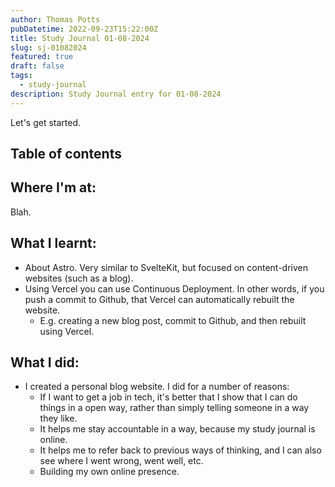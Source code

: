 ```yaml
---
author: Thomas Potts
pubDatetime: 2022-09-23T15:22:00Z
title: Study Journal 01-08-2024
slug: sj-01082024
featured: true
draft: false
tags:
  - study-journal
description: Study Journal entry for 01-08-2024
---
```


Let's get started.

## Table of contents

## Where I'm at:

Blah.

## What I learnt:

- About Astro. Very similar to SvelteKit, but focused on content-driven websites (such as a blog).
- Using Vercel you can use Continuous Deployment. In other words, if you push a commit to Github, that Vercel can automatically rebuilt the website.
  - E.g. creating a new blog post, commit to Github, and then rebuilt using Vercel.

## What I did:

- I created a personal blog website. I did for a number of reasons:
  - If I want to get a job in tech, it's better that I show that I can do things in a open way, rather than simply telling someone in a way they like.
  - It helps me stay accountable in a way, because my study journal is online.
  - It helps me to refer back to previous ways of thinking, and I can also see where I went wrong, went well, etc.
  - Building my own online presence.
